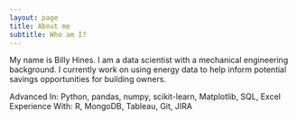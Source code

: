 ```yaml
---
layout: page
title: About me
subtitle: Who am I?
---
```


My name is Billy Hines. I am a data scientist with a mechanical engineering background. I currently work on using energy data to help inform potential savings opportunities for building owners.

Advanced In: Python, pandas, numpy, scikit-learn, Matplotlib, SQL, Excel
Experience With: R, MongoDB, Tableau, Git, JIRA
